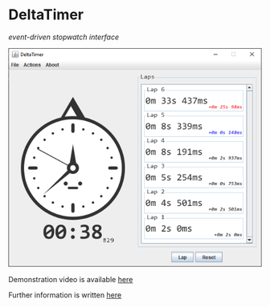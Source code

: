 # DeltaTimer
*event-driven stopwatch interface*

![](./images/screenshot.png)

Demonstration video is available [here](https://youtu.be/OaASzR9xJP0)

Further information is written [here](./README.pdf)
